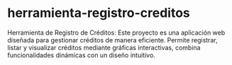 # herramienta-registro-creditos
Herramienta de Registro de Créditos: Este proyecto es una aplicación web diseñada para gestionar créditos de manera eficiente. Permite registrar, listar y visualizar créditos mediante gráficas interactivas, combina funcionalidades dinámicas con un diseño intuitivo.
